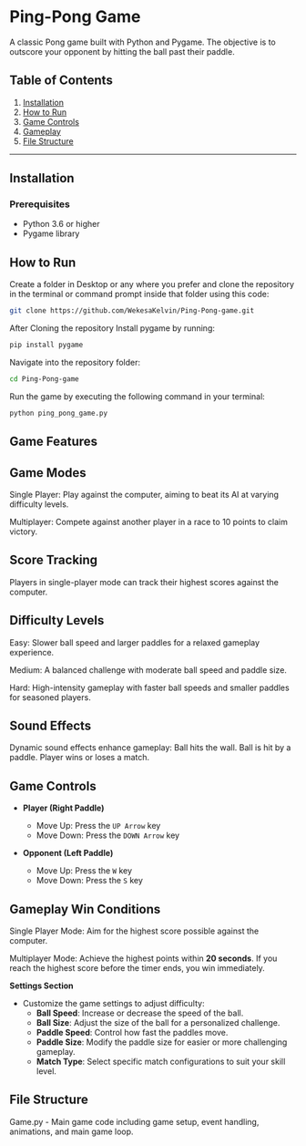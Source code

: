 # Ping-Pong Game

A classic Pong game built with Python and Pygame. The objective is to outscore your opponent by hitting the ball past their paddle.

## Table of Contents
1. [Installation](#installation)
2. [How to Run](#how-to-run)
3. [Game Controls](#game-controls)
4. [Gameplay](#gameplay)
5. [File Structure](#file-structure)

---

## Installation

### Prerequisites
- Python 3.6 or higher
- Pygame library

## How to Run
Create a folder in Desktop or any where you prefer and clone the repository in the terminal or command prompt inside that folder using this code:

```bash
git clone https://github.com/WekesaKelvin/Ping-Pong-game.git
```
After Cloning the repository Install pygame by running:

```bash
pip install pygame
```
Navigate into the repository folder:

```bash
cd Ping-Pong-game
```
Run the game by executing the following command in your terminal:

```bash
python ping_pong_game.py
```
## Game Features
## Game Modes
Single Player: Play against the computer, aiming to beat its AI at varying difficulty levels.

Multiplayer: Compete against another player in a race to 10 points to claim victory.

## Score Tracking
Players in single-player mode can track their highest scores against the computer.

## Difficulty Levels
Easy: Slower ball speed and larger paddles for a relaxed gameplay experience.

Medium: A balanced challenge with moderate ball speed and paddle size.

Hard: High-intensity gameplay with faster ball speeds and smaller paddles for seasoned players.

## Sound Effects
Dynamic sound effects enhance gameplay:
Ball hits the wall.
Ball is hit by a paddle.
Player wins or loses a match.

## Game Controls
- **Player (Right Paddle)**  
  - Move Up: Press the `UP Arrow` key
  - Move Down: Press the `DOWN Arrow` key

- **Opponent (Left Paddle)**  
  - Move Up: Press the `W` key
  - Move Down: Press the `S` key

## Gameplay Win Conditions

Single Player Mode: Aim for the highest score possible against the computer.

Multiplayer Mode: Achieve the highest points within **20 seconds**. If you reach the highest score before the timer ends, you win immediately.

**Settings Section**
- Customize the game settings to adjust difficulty:
  - **Ball Speed**: Increase or decrease the speed of the ball.
  - **Ball Size**: Adjust the size of the ball for a personalized challenge.
  - **Paddle Speed**: Control how fast the paddles move.
  - **Paddle Size**: Modify the paddle size for easier or more challenging gameplay.
  - **Match Type**: Select specific match configurations to suit your skill level.

## File Structure
Game.py - Main game code including game setup, event handling, animations, and main game loop.

